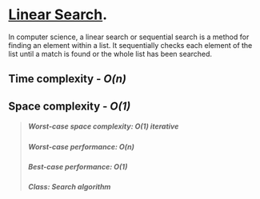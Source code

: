 # [Linear Search](https://en.wikipedia.org/wiki/Linear_search).


In computer science, a linear search or sequential search is a method for finding an element within a list. It sequentially checks each element of the list until a match is found or the whole list has been searched.

## Time complexity - _O(n)_

## Space complexity - _O(1)_


> ##### Worst-case space complexity: O(1) iterative
> ##### Worst-case performance: O(n)
> ##### Best-case performance: O(1)
> ##### Class: Search algorithm
